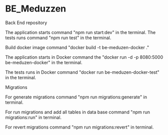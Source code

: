# BE_Meduzzen

Back End repository

The application starts command "npm run start:dev" in the terminal.
The tests runs command "npm run test" in the terminal.

Build docker image command "docker build -t be-meduzen-docker ."

The application starts in Docker command the "docker run -d -p 8080:5000 be-meduzen-docker" in the terminal.

The tests runs in Docker command "docker run be-meduzen-docker-test" in the terminal.

Migrations

For generate migrations command "npm run migrations:generate" in terminal.

For run migrations and add all tables in data base command "npm run migrations:run" in terminal.

For revert migrations command "npm run migrations:revert" in terminal.

